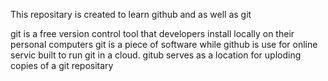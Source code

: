 This repositary is created to learn github and as well as git


git is a free version  control tool that developers install locally on their personal computers
git is a piece of software
while github is use for online servic built to run git in a cloud. gitub serves as a  location for uploding copies of a git repositary


